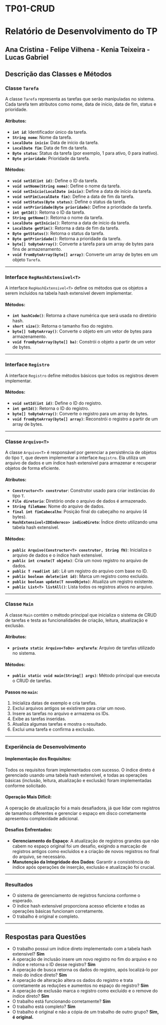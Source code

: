 # TP01-CRUD

# Relatório de Desenvolvimento do TP
## Ana Cristina - Felipe Vilhena - Kenia Teixeira - Lucas Gabriel

## Descrição das Classes e Métodos

### Classe `Tarefa`

A classe `Tarefa` representa as tarefas que serão manipuladas no sistema. Cada tarefa tem atributos como nome, data de início, data de fim, status e prioridade.

#### Atributos:
- **`int id`**: Identificador único da tarefa.
- **`String nome`**: Nome da tarefa.
- **`LocalDate inicio`**: Data de início da tarefa.
- **`LocalDate fim`**: Data de fim da tarefa.
- **`Byte status`**: Status da tarefa (por exemplo, 1 para ativo, 0 para inativo).
- **`Byte prioridade`**: Prioridade da tarefa.

#### Métodos:
- **`void setId(int id)`**: Define o ID da tarefa.
- **`void setNome(String nome)`**: Define o nome da tarefa.
- **`void setInicio(LocalDate inicio)`**: Define a data de início da tarefa.
- **`void setFim(LocalDate fim)`**: Define a data de fim da tarefa.
- **`void setStatus(Byte status)`**: Define o status da tarefa.
- **`void setPrioridade(Byte prioridade)`**: Define a prioridade da tarefa.
- **`int getId()`**: Retorna o ID da tarefa.
- **`String getNome()`**: Retorna o nome da tarefa.
- **`LocalDate getInicio()`**: Retorna a data de início da tarefa.
- **`LocalDate getFim()`**: Retorna a data de fim da tarefa.
- **`Byte getStatus()`**: Retorna o status da tarefa.
- **`Byte getPrioridade()`**: Retorna a prioridade da tarefa.
- **`byte[] toByteArray()`**: Converte a tarefa para um array de bytes para fins de armazenamento.
- **`void fromByteArray(byte[] array)`**: Converte um array de bytes em um objeto `Tarefa`.

---

### Interface `RegHashExtensivel<T>`

A interface `RegHashExtensivel<T>` define os métodos que os objetos a serem incluídos na tabela hash extensível devem implementar.

#### Métodos:
- **`int hashCode()`**: Retorna a chave numérica que será usada no diretório hash.
- **`short size()`**: Retorna o tamanho fixo do registro.
- **`byte[] toByteArray()`**: Converte o objeto em um vetor de bytes para armazenamento.
- **`void fromByteArray(byte[] ba)`**: Constrói o objeto a partir de um vetor de bytes.

---

### Interface `Registro`

A interface `Registro` define métodos básicos que todos os registros devem implementar.

#### Métodos:
- **`void setId(int id)`**: Define o ID do registro.
- **`int getId()`**: Retorna o ID do registro.
- **`byte[] toByteArray()`**: Converte o registro para um array de bytes.
- **`void fromByteArray(byte[] array)`**: Reconstrói o registro a partir de um array de bytes.

---

### Classe `Arquivo<T>`

A classe `Arquivo<T>` é responsável por gerenciar a persistência de objetos do tipo `T`, que devem implementar a interface `Registro`. Ela utiliza um arquivo de dados e um índice hash extensível para armazenar e recuperar objetos de forma eficiente.

#### Atributos:
- **`Constructor<T> construtor`**: Construtor usado para criar instâncias do tipo `T`.
- **`File diretorio`**: Diretório onde o arquivo de dados é armazenado.
- **`String fileName`**: Nome do arquivo de dados.
- **`final int fimCabecalho`**: Posição final do cabeçalho no arquivo (4 bytes).
- **`HashExtensivel<IDEndereco> indiceDireto`**: Índice direto utilizando uma tabela hash extensível.

#### Métodos:
- **`public Arquivo(Constructor<T> construtor, String fN)`**: Inicializa o arquivo de dados e o índice hash extensível.
- **`public int create(T objeto)`**: Cria um novo registro no arquivo de dados.
- **`public T read(int id)`**: Lê um registro do arquivo com base no ID.
- **`public boolean delete(int id)`**: Marca um registro como excluído.
- **`public boolean update(T novoObjeto)`**: Atualiza um registro existente.
- **`public List<T> listAll()`**: Lista todos os registros ativos no arquivo.

---

### Classe `Main`

A classe `Main` contém o método principal que inicializa o sistema de CRUD de tarefas e testa as funcionalidades de criação, leitura, atualização e exclusão.

#### Atributos:
- **`private static Arquivo<ToDo> arqTarefa`**: Arquivo de tarefas utilizado no sistema.

#### Métodos:
- **`public static void main(String[] args)`**: Método principal que executa o CRUD de tarefas.
  
#### Passos no `main`:
1. Inicializa datas de exemplo e cria tarefas.
2. Exclui arquivos antigos se existirem para criar um novo.
3. Insere as tarefas no arquivo e armazena os IDs.
4. Exibe as tarefas inseridas.
5. Atualiza algumas tarefas e mostra o resultado.
6. Exclui uma tarefa e confirma a exclusão.

---

### Experiência de Desenvolvimento

#### Implementação dos Requisitos:
Todos os requisitos foram implementados com sucesso. O índice direto é gerenciado usando uma tabela hash extensível, e todas as operações básicas (inclusão, leitura, atualização e exclusão) foram implementadas conforme solicitado.

#### Operação Mais Difícil:
A operação de atualização foi a mais desafiadora, já que lidar com registros de tamanhos diferentes e gerenciar o espaço em disco corretamente apresentou complexidade adicional.

#### Desafios Enfrentados:
- **Gerenciamento do Espaço**: A atualização de registros grandes que não cabem no espaço original foi um desafio, exigindo a marcação de registros antigos como excluídos e a criação de novos registros no final do arquivo, se necessário.
- **Manutenção da Integridade dos Dados**: Garantir a consistência do índice após operações de inserção, exclusão e atualização foi crucial.

---

### Resultados

- O sistema de gerenciamento de registros funciona conforme o esperado.
- O índice hash extensível proporciona acesso eficiente e todas as operações básicas funcionam corretamente.
- O trabalho é original e completo.

---

## Respostas para Questões
- O trabalho possui um índice direto implementado com a tabela hash extensível? **Sim**
- A operação de inclusão insere um novo registro no fim do arquivo e no índice e retorna o ID desse registro? **Sim**
- A operação de busca retorna os dados do registro, após localizá-lo por meio do índice direto? **Sim**
- A operação de alteração altera os dados do registro e trata corretamente as reduções e aumentos no espaço do registro? **Sim**
- A operação de exclusão marca o registro como excluído e o remove do índice direto? **Sim**
- O trabalho está funcionando corretamente? **Sim**
- O trabalho está completo? **Sim**
- O trabalho é original e não a cópia de um trabalho de outro grupo? **Sim, é original.**
